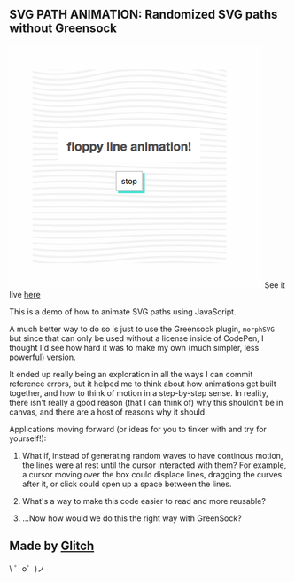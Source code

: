 SVG PATH ANIMATION: Randomized SVG paths without Greensock
------------
![animated lines with a button](floppy-lines.png)
See it live [here](https://jmsoper.github.io/svg-path-animation/)

This is a demo of how to animate SVG paths using JavaScript.

A much better way to do so is just to use the Greensock plugin, `morphSVG` but since that can only be used without a license inside of CodePen, I thought I'd see how hard it was to make my own (much simpler, less powerful) version.

It ended up really being an exploration in all the ways I can commit reference errors, but it helped me to think about how animations get built together, and how to think of motion in a step-by-step sense. In reality, there isn't really a good reason (that I can think of) why this shouldn't be in canvas, and there are a host of reasons why it should. 

Applications moving forward (or ideas for you to tinker with and try for yourself!):

1. What if, instead of generating random waves to have continous motion, the lines were at rest until the cursor interacted with them? For example, a cursor moving over the box could displace lines, dragging the curves after it, or click could open up a space between the lines.

2. What's a way to make this code easier to read and more reusable? 

3. ...Now how would we do this the right way with GreenSock? 

Made by [Glitch](https://glitch.com/)
-------------------

\ ゜o゜)ノ
